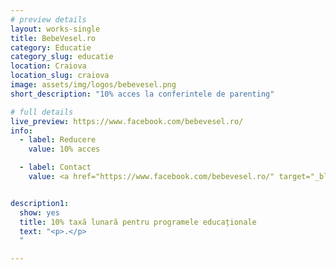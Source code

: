 ```yaml
---
# preview details
layout: works-single
title: BebeVesel.ro
category: Educatie
category_slug: educatie
location: Craiova
location_slug: craiova
image: assets/img/logos/bebevesel.png
short_description: "10% acces la conferintele de parenting"

# full details
live_preview: https://www.facebook.com/bebevesel.ro/
info:
  - label: Reducere
    value: 10% acces

  - label: Contact
    value: <a href="https://www.facebook.com/bebevesel.ro/" target="_blank">Website</a>


description1:
  show: yes
  title: 10% taxă lunară pentru programele educaționale
  text: "<p>.</p>
  "

---
```

